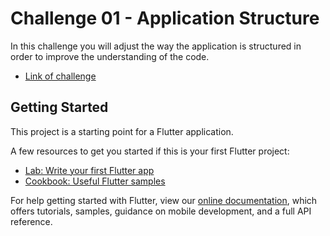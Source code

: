 # Challenge 01 - Application Structure

In this challenge you will adjust the way the application is structured in order to improve the understanding of the code.

- [Link of challenge](https://www.notion.so/Desafio-01-Estrutura-da-aplica-o-4b314fc29a5b453783ca7a911ef45e13)


## Getting Started

This project is a starting point for a Flutter application.

A few resources to get you started if this is your first Flutter project:

- [Lab: Write your first Flutter app](https://flutter.dev/docs/get-started/codelab)
- [Cookbook: Useful Flutter samples](https://flutter.dev/docs/cookbook)

For help getting started with Flutter, view our
[online documentation](https://flutter.dev/docs), which offers tutorials,
samples, guidance on mobile development, and a full API reference.
